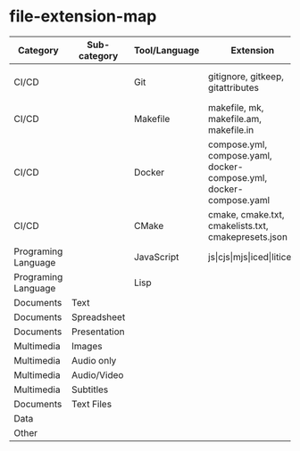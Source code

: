 # file-extension-map

Category | Sub-category | Tool/Language | Extension | Note
-------- | -------- | -------- |-------- | -----
CI/CD | | Git | gitignore, gitkeep, gitattributes | Version control system
CI/CD | | Makefile | makefile, mk, makefile.am, makefile.in | 
CI/CD | | Docker | compose.yml, compose.yaml, docker-compose.yml, docker-compose.yaml|
CI/CD | | CMake | cmake, cmake.txt, cmakelists.txt, cmakepresets.json |
Programing Language | | JavaScript | js\|cjs\|mjs\|iced\|liticed| 
Programing Language | | Lisp | | 
Documents | Text | | |
Documents | Spreadsheet | | |
Documents | Presentation | | |
Multimedia | Images | | |
Multimedia | Audio only | | |
Multimedia | Audio/Video | | |
Multimedia | Subtitles | | |
Documents | Text Files | | |
Data |  | | |
Other |  | | |
